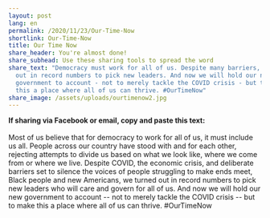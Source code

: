 ```yaml
---
layout: post
lang: en
permalink: /2020/11/23/Our-Time-Now
shortlink: Our-Time-Now
title: Our Time Now
share_header: You're almost done!
share_subhead: Use these sharing tools to spread the word
share_text: "Democracy must work for all of us. Despite many barriers, we turned
  out in record numbers to pick new leaders. And now we will hold our new
  government to account - not to merely tackle the COVID crisis - but to make
  this a place where all of us can thrive. #OurTimeNow"
share_image: /assets/uploads/ourtimenow2.jpg
---
```

<!--StartFragment-->

**If sharing via Facebook or email, copy and paste this text:**\
\
Most of us believe that for democracy to work for all of us, it must include us all. People across our country have stood with and for each other, rejecting attempts to divide us based on what we look like, where we come from or where we live. Despite COVID, the economic crisis, and deliberate barriers set to silence the voices of people struggling to make ends meet, Black people and new Americans, we turned out in record numbers to pick new leaders who will care and govern for all of us. And now we will hold our new government to account -- not to merely tackle the COVID crisis -- but to make this a place where all of us can thrive. #OurTimeNow

<!--EndFragment-->